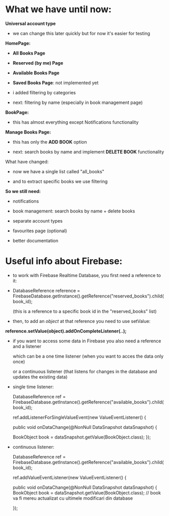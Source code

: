 
# What we have until now:

**Universal account type**

  - we can change this later quickly but for now it's easier for testing
  

**HomePage:** 
   
- **All Books Page**

- **Reserved (by me) Page** 

- **Available Books Page**

- **Saved Books Page**: not implemented yet

- i added filtering by categories

- next: filtering by name (especially in book management page)


**BookPage:**

- this has almost everything except Notifications functionality

          
**Manage Books Page:** 
  
  - this has only the **ADD BOOK** option
    
  - next: search books by name and implement **DELETE BOOK** functionality
  
  
 What have changed:
 
 - now we have a single list called "all_books"
 
 - and to extract specific books we use filtering
 
 
 **So we still need:**
 
 - notifications
 
 - book management: search books by name + delete books
 
 - separate account types
 
 - favourites page (optional)
 
 - better documentation
 
      
# Useful info about Firebase:
      
- to work with Firebase Realtime Database, you first need a reference to it:
      
 - DatabaseReference reference = FirebaseDatabase.getInstance().getReference("reserved_books").child(book_id);
      
   (this is a reference to a specific book id in the "reserved_books" list)
       
  - then, to add an *object* at that reference you need to use setValue:
        
   **reference.setValue(object).addOnCompleteListener(..);**
   
  - if you want to access some data in Firebase you also need a reference and a listener
  
     which can be a one time listener (when you want to acces the data only once)
   
     or a continuous listener (that listens for changes in the database and updates the existing data)
   
   - single time listener:
   
     DatabaseReference ref  = FirebaseDatabase.getInstance().getReference("available_books").child(book_id);
     
     ref.addListenerForSingleValueEvent(new ValueEventListener() {
        
        public void onDataChange(@NonNull DataSnapshot dataSnapshot) {
        
        BookObject book = dataSnapshot.getValue(BookObject.class); 
        });
        
        
  - continuous listener:
  
    DatabaseReference ref = FirebaseDatabase.getInstance().getReference("available_books").child(book_id);
       
    ref.addValueEventListener(new ValueEventListener() {
       
       public void onDataChange(@NonNull DataSnapshot dataSnapshot) {
             BookObject book = dataSnapshot.getValue(BookObject.class);
             // book va fi mereu actualizat cu ultimele modificari din database
                
      });
                                    
